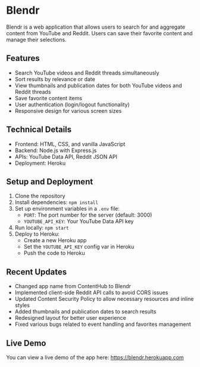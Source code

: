 # Blendr

Blendr is a web application that allows users to search for and aggregate content from YouTube and Reddit. Users can save their favorite content and manage their selections.

## Features

- Search YouTube videos and Reddit threads simultaneously
- Sort results by relevance or date
- View thumbnails and publication dates for both YouTube videos and Reddit threads
- Save favorite content items
- User authentication (login/logout functionality)
- Responsive design for various screen sizes

## Technical Details

- Frontend: HTML, CSS, and vanilla JavaScript
- Backend: Node.js with Express.js
- APIs: YouTube Data API, Reddit JSON API
- Deployment: Heroku

## Setup and Deployment

1. Clone the repository
2. Install dependencies: `npm install`
3. Set up environment variables in a `.env` file:
   - `PORT`: The port number for the server (default: 3000)
   - `YOUTUBE_API_KEY`: Your YouTube Data API key
4. Run locally: `npm start`
5. Deploy to Heroku:
   - Create a new Heroku app
   - Set the `YOUTUBE_API_KEY` config var in Heroku
   - Push the code to Heroku

## Recent Updates

- Changed app name from ContentHub to Blendr
- Implemented client-side Reddit API calls to avoid CORS issues
- Updated Content Security Policy to allow necessary resources and inline styles
- Added thumbnails and publication dates to search results
- Redesigned layout for better user experience
- Fixed various bugs related to event handling and favorites management

## Live Demo

You can view a live demo of the app here: https://blendr.herokuapp.com
